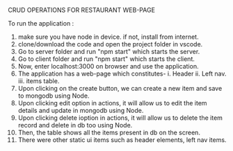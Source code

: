CRUD OPERATIONS FOR RESTAURANT WEB-PAGE 

To run the application :
1. make sure you have node in device. if not, install from internet.
2. clone/download the code and open the project folder in vscode.
3. Go to server folder and run "npm start" which starts the server.
4.  Go to client folder and run "npm start" which starts the client.
5. Now, enter localhost:3000 on browser and use the application.
6. The application has a web-page which constitutes-
   i. Header
   ii. Left nav.
   iii. items table.
7. Upon clicking on the create button, we can create a new item and save to mongodb using Node.
8. Upon clicking edit option in actions, it will allow us to edit the item details and update in mongodb using Node.
9. Upon clicking delete ioption in actions, it will allow us to delete the item record and delete in db too using Node.
10. Then, the table shows all the items present in db on the screen.
11. There were other static ui items such as header elements, left nav items.





